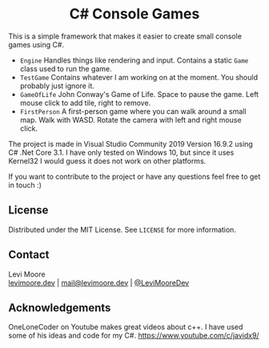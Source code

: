 <p align="center">
  <h1 align="center">C# Console Games</h1>
</p>

This is a simple framework that makes it easier to create small console games using C#.
* `Engine` Handles things like rendering and input. Contains a static `Game` class used to run the game.
* `TestGame` Contains whatever I am working on at the moment. You should probably just ignore it.
* `GameOfLife` John Conway's Game of Life. Space to pause the game. Left mouse click to add tile, right to remove.
* `FirstPerson` A first-person game where you can walk around a small map. Walk with WASD. Rotate the camera with left and right mouse click.

The project is made in Visual Studio Community 2019 Version 16.9.2 using C# .Net Core 3.1. I have only tested on Windows 10, but since it uses Kernel32 I would guess it does not work on other platforms.

If you want to contribute to the project or have any questions feel free to get in touch :)

<!-- LICENSE -->
## License
Distributed under the MIT License. See `LICENSE` for more information.

<!-- CONTACT -->
## Contact
Levi Moore<br>[levimoore.dev](https://levimoore.dev)  | mail@levimoore.dev | [@LeviMooreDev](https://twitter.com/LeviMooreDev) 

<!-- ACKNOWLEDGEMENTS -->
## Acknowledgements
OneLoneCoder on Youtube makes great videos about c++. I have used some of his ideas and code for my C#. 
https://www.youtube.com/c/javidx9/
